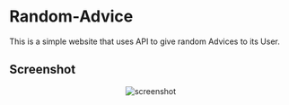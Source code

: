 # Random-Advice
This is a simple website that uses API to give random Advices to its User.

## Screenshot
<p align="center">
<img src="https://user-images.githubusercontent.com/99346725/155894662-461e7fb8-a599-407a-9095-ae190e216a1e.png" alt="screenshot">
</p>
